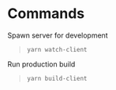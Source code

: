 # Commands

Spawn server for development

> `yarn watch-client`

Run production build

> `yarn build-client`

